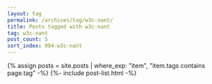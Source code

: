 ```yaml
---
layout: tag
permalink: /archives/tag/w3c-nant/
title: Posts tagged with w3c-nant
tag: w3c-nant
post_count: 5
sort_index: 994-w3c-nant
---
```

{% assign posts = site.posts | where_exp: "item", "item.tags contains page.tag" -%}
{%- include post-list.html -%}
